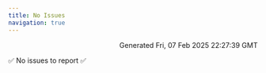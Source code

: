 ```yaml
---
title: No Issues
navigation: true
---
```


<p style="text-align:right;color:#cccs">
Generated Fri, 07 Feb 2025 22:27:39 GMT
</p>
<p>✅ No issues to report ✅</p>



